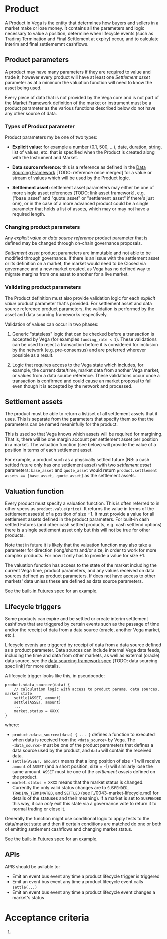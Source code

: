 # Product

A Product in Vega is the entity that determines how buyers and sellers in a market make or lose money. It contains all the parameters and logic necessary to value a position, determine when lifecycle events (such as Trading Termination and Final Settlement at expiry) occur, and to calculate interim and final settlememnt cashflows. 


## Product parameters

A product may have many parameters if they are required to value and trade it, however every product will have at least one *Settlement asset* parameter as at a minimum the valuation function will need to know the asset being used.

Every piece of data that is not provided by the Vega core and is not part of the [Market Framework](./0001-market-framework.md) definition of the market or instrument must be a product parameter as the various functions described below do not have any other source of data.


### Types of Product parameter

Product parameters my be one of two types:

* **Explicit value:** for example a number (0.1, 500, ...), date, duration, string, list of values, etc. that is specified when the Product is created along with the Instrument and Market.

* **Data source reference:** this is a reference as defined in the [Data Sourcing Framework]() [TODO: reference once merged] for a value or stream of values which will be used by the Product logic.

* **Settlement asset:** settlement asset parameters may either be one of more single asset references [TODO: link asset framework], e.g. ("base_asset" and "quote_asset" or "settlement_asset" if there's just one), or in the case of a more advanced product could be a single parameter that holds a list of assets, which may or may not have a required length.


### Changing product parameters

Any *explicit value* or *data source reference* product parameter that is defined may be changed through on-chain governance proposals.

*Settlement asset* product parameters are immutable and not able to be modified through governance. If there is an issue with the settlement asset or its definition on a market, the market would need to be Closed via governance and a new market created, as Vega has no defined way to migrate margins from one asset to another for a live market. 


### Validating product parameters

The Product definition must also provide validation logic for each *explicit value* product parameter that's provided. For settlement asset and data source reference product parameters, the validation is performed by the asset and data sourcing frameworks respectively.

Validation of values can occur in two phases:

1. Generic "stateless" logic that can be checked before a transaction is accepted by Vega (for examples `funding_rate < 1`). These validations can be used to reject a transaction before it is considered for inclusion by the network (e.g. pre-consensus) and are preferred wherever possible as a result.

1. Logic that requires access to the Vega state which includes, for example, the current date/time, market data from another Vega market, or values from a data source reference. These validations occur once a transaction is confirmed and could cause an market proposal to fail even though it is accepted by the network and processed.


## Settlement assets

The product must be able to return a list/set of all settlement assets that it uses. This is separate from the parameters that specify them so that the parameters can be named meaninfully for the product.

This is used so that Vega knows which assets will be required for margining. That is, there will be one margin account per settlement asset per position in a market. The valuation function (see below) will provide the value of a position in terms of each settlement asset. 

For example, a product such as a physically settled future (NB: a cash settled future only has one settlement asset) with two *settlement asset* parameters: `base_asset` and `quote_asset` would return `product.settlement assets == [base_asset, quote_asset]` as the settlement assets.


## Valuation function

Every product must specify a valuation function. This is often referred to in other specs as `product.value(price)`. It returns the value in terms of the settlement asset(s) of a position of size +1. It must provide a value for all settlement assets defined in the product parameters. For built-in cash settled Futures (and other cash settled products, e.g. cash settlend options) there is a single settlement asset only but this will not be true for other products.

Note that in future it is likely that the valuation function may also take a parameter for direction (long/short) and/or size, in order to work for more complex products. For now it only has to provide a value for size +1.

The valuation function has access to the state of the market including the current Vega time, product parameters, and any values received on data sources defined as product parameters. If does not have access to other markets' data unless these are defined as data source parameters.

See the [built-in Futures spec](./0016-builtin-future.md) for an example.


## Lifecycle triggers

Some products can expire and be settled or create interim settlement cashflows that are triggered by certain events such as the passage of time and/or the receipt of data from a data source (oracle, another Vega market, etc.).

Lifecycle events are triggered by receipt of data from a data source defined as a product parameter. Data sources can include internal Vega data feeds, including the time and data from other markets, as well as external (oracle) data source, see the [data sourcing framework spec]() [TODO: data sourcing spec link] for more details.

A lifecycle trigger looks like this, in pseudocode:

```
product.<data_source>(data) {
	// calculation logic with access to product params, data sources, market state
	settle(ASSET, amount)
	settle(ASSET, amount)
	...
	market.status = XXXX
}
```

where: 

- `product.<data_source>(data) { ... }` defines a function to executed when data is received from the `<data_source>` by Vega. The `<data_source>` must be one of the product parameters that defines a data source used by the product, and `data` will contain the received data.
- `settle(ASSET, amount)` means that a long position of size +1 will receive `amount` of `ASSET` (and a short position, size = -1) will similarly lose the same amount. `ASSET` must be one of the *settlement assets* defined on the product.
- `market.status = XXXX` means that the market status is changed. Currently the only valid status changes are to `SUSPENDED`, `TRADING_TERMINATED`, and `SETTLED` (see [./0043-market-lifecycle.md] for details of the statuses and their meaning). If a market is set to `SUSPENDED` this way, it can *only* exit this state via a governance vote to return it to normal trading or close it.

Generally the function might use conditional logic to apply tests to the data/market state and then if certain conditions are matched do one or both of emitting settlement cashflows and changing market status.

See the [built-in Futures spec](./0016-builtin-future.md) for an example. 


## APIs

APIS should be avilable to:
- Emit an event bus event any time a product lifecycle trigger is triggered
- Emit an event bus event any time a product lifecycle event calls `settle(...)`
- Emit an event bus event any time a product lifecycle event changes a market's status


# Acceptance criteria

1. 